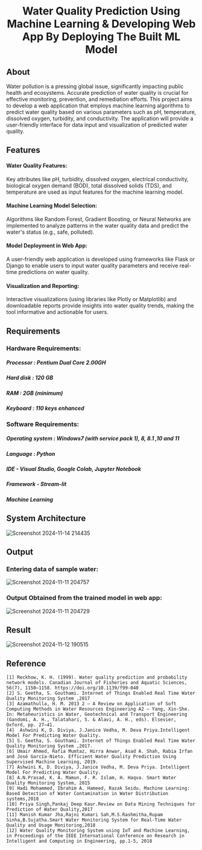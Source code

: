 <h1><center>Water Quality Prediction Using Machine Learning & Developing Web App By Deploying The Built ML Model </center></h1>

## About 
Water pollution is a pressing global issue, significantly impacting public health and ecosystems. 
Accurate prediction of water quality is crucial for effective monitoring, prevention, and remediation efforts.
This project aims to develop a web application that employs machine learning algorithms to predict water quality based on various parameters such as pH, temperature, dissolved oxygen, turbidity, and conductivity. 
The application will provide a user-friendly interface for data input and visualization of predicted water quality.

## Features

#### Water Quality Features:
Key attributes like pH, turbidity, dissolved oxygen, electrical conductivity, biological oxygen demand (BOD), total dissolved solids (TDS), and temperature are used as input features for the machine learning model.

#### Machine Learning Model Selection:
Algorithms like Random Forest, Gradient Boosting, or Neural Networks are implemented to analyze patterns in the water quality data and predict the water's status (e.g., safe, polluted).

#### Model Deployment in Web App:
A user-friendly web application is developed using frameworks like Flask or Django to enable users to input water quality parameters and receive real-time predictions on water quality.

#### Visualization and Reporting:
Interactive visualizations (using libraries like Plotly or Matplotlib) and downloadable reports provide insights into water quality trends, making the tool informative and actionable for users.

## Requirements
### Hardware Requirements:
##### Processor	: Pentium Dual Core 2.00GH
##### Hard disk	: 120 GB
##### RAM 		: 2GB (minimum)
##### Keyboard	: 110 keys enhanced

### Software Requirements:
##### Operating system	: Windows7 (with service pack 1), 8, 8.1 ,10 and 11
##### Language		: Python
##### IDE 		- Visual Studio, Google Colab, Jupyter Notebook
##### Framework 	- Stream-lit
##### Machine Learning

## System Architecture
![Screenshot 2024-11-14 214435](https://github.com/user-attachments/assets/43153084-7471-487e-98d8-1093370ee23d)

## Output

### Entering data of sample water:
![Screenshot 2024-11-11 204757](https://github.com/user-attachments/assets/0c25e28a-3f24-48bb-bfce-8169c3c75ad3)
### Output Obtained from the trained model in web app:
![Screenshot 2024-11-11 204729](https://github.com/user-attachments/assets/50a9d259-3070-49c8-b206-c748e7ca0ab0)

## Result
![Screenshot 2024-11-12 190515](https://github.com/user-attachments/assets/6e5a5a84-8578-4463-a588-34ed84d68dac)

## Reference
```
[1]	Reckhow, K. H. (1999). Water quality prediction and probability network models. Canadian Journal of Fisheries and Aquatic Sciences, 56(7), 1150–1158. https://doi.org/10.1139/f99-040
[2]	S. Geetha, S. Gouthami. Internet of Things Enabled Real Time Water Quality Monitoring System ,2017
[3]	Azamathulla, H. M. 2013 2 – A Review on Application of Soft Computing Methods in Water Resources Engineering A2 – Yang, Xin-She. In: Metaheuristics in Water, Geotechnical and Transport Engineering (Gandomi, A. H., Talatahari, S. & Alavi, A. H., eds). Elsevier, Oxford, pp. 27–41.
[4]	 Ashwini K, D. Diviya, J.Janice Vedha, M. Deva Priya.Intelligent Model For Predicting Water Quality.
[5]	S. Geetha, S. Gouthami. Internet of Things Enabled Real Time Water Quality Monitoring System ,2017. 
[6] Umair Ahmed, Rafia Mumtaz, Hirra Anwar, Asad A. Shah, Rabia Irfan and José García-Nieto. Efficient Water Quality Prediction Using Supervised Machine Learning, 2019. 
[7] Ashwini K, D. Diviya, J.Janice Vedha, M. Deva Priya. Intelligent Model For Predicting Water Quality. 
[8] A.N.Prasad, K. A. Mamun, F. R. Islam, H. Haqva. Smart Water Quality Monitoring System, 2015 
[9] Hadi Mohammed, Ibrahim A. Hameed, Razak Seidu. Machine Learning: Based Detection of Water Contamination in Water Distribution systems,2018
[10] Priya Singh,Pankaj Deep Kaur.Review on Data Mining Techniques for Prediction of Water Quality,2017 
[11] Manish Kumar Jha,Rajni Kumari Sah,M.S.Rashmitha,Rupam Sinha,B.Sujatha.Smart Water Monitoring System for Real-Time Water Quality and Usage Monitoring,2018 
[12] Water Quality Monitoring System using IoT and Machine Learning, in Proceedings of the IEEE International Conference on Research in Intelligent and Computing in Engineering, pp.1-5, 2018
